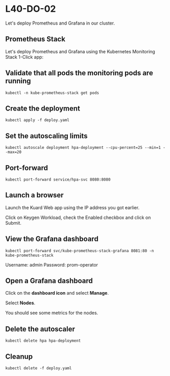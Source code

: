 # L40-DO-02

Let's deploy Prometheus and Grafana in our cluster.

## Prometheus Stack

Let's deploy Prometheus and Grafana using the Kubernetes Monitoring Stack 1-Click app:

## Validate that all pods the monitoring pods are running

    kubectl -n kube-prometheus-stack get pods     

## Create the deployment

    kubectl apply -f deploy.yaml

## Set the autoscaling limits

    kubectl autoscale deployment hpa-deployment --cpu-percent=25 --min=1 --max=20

## Port-forward

    kubectl port-forward service/hpa-svc 8080:8080   

## Launch a browser

Launch the Kuard Web app using the IP address you got earlier.

Click on Keygen Workload, check the Enabled checkbox and click on Submit.

## View the Grafana dashboard

    kubectl port-forward svc/kube-prometheus-stack-grafana 8081:80 -n kube-prometheus-stack

Username: admin
Password: prom-operator

## Open a Grafana dashboard

Click on the **dashboard icon** and select **Manage**.

Select **Nodes**.

You should see some metrics for the nodes.

## Delete the autoscaler

    kubectl delete hpa hpa-deployment

## Cleanup

    kubectl delete -f deploy.yaml

